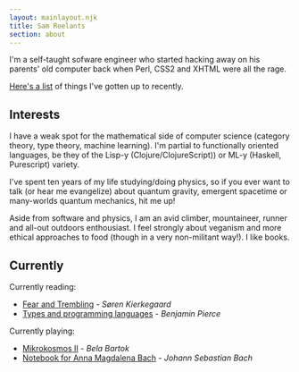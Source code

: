 ```yaml
---
layout: mainlayout.njk
title: Sam Roelants
section: about
---
```


I'm a self-taught sofware engineer who started hacking away on his parents' old
computer back when Perl, CSS2 and XHTML were all the rage.

[Here's a list](https://www.samroelants.com/projects) of things I've gotten 
up to recently.

## Interests
I have a weak spot for the mathematical side of computer science
(category theory, type theory, machine learning). 
I'm partial to functionally oriented languages, be they of the Lisp-y 
(Clojure/ClojureScript)) or ML-y (Haskell, Purescript) variety.

I've spent ten years of my life studying/doing physics, so if you ever want to talk 
(or hear me evangelize) about quantum gravity, emergent spacetime or many-worlds
quantum mechanics, hit me up!

Aside from software and physics, I am an avid climber, mountaineer, runner
and all-out outdoors enthousiast. I feel strongly about veganism and 
more ethical approaches to food (though in a very non-militant way!).
I like books. 

## Currently
Currently reading:
- [Fear and Trembling](https://www.amazon.com/Trembling-Penguin-Classics-Soren-Kierkegaard/dp/0140444491) - *Søren Kierkegaard*
- [Types and programming languages](https://www.amazon.com/Types-Programming-Languages-MIT-Press/dp/0262162091) - *Benjamin Pierce*

Currently playing:
- [Mikrokosmos II](https://www.youtube.com/watch?v=K44mcMjH2GE) - *Bela Bartok*
- [Notebook for Anna Magdalena Bach](https://www.youtube.com/watch?v=FRyE7kN0rlk) - *Johann Sebastian Bach*


<!--
<p>

  <a href="https://www.samroelants.com/projects" of things I've gotten 
  up to recently.
</p>
  <section id="interests">
    <h2>Interests</h2>
    <p>
      I have a weak spot for the mathematical side of computer science
      (category theory, type theory). I'm partial to functionally oriented 
      languages, be they of the Lisp-y (Clojure(Script)) or ML-y (Haskell,
      Purescript) variety.
    </p>
    <p>
      Aside from software, I am an avid climber, mountaineer, runner
      and all-out outdoors enthousiast. I feel strongly about veganism and 
      more ethical approaches to food (though in a very non-militant way!). 
      I like books. 
    </p>

    If I had three wishes, I would wish for:
    <ol>
      <li> Enough money to stay enrolled at my alma mater for life and spend my
        life studying.</li>
      <li> The ability to play the <a href="https://www.youtube.com/watch?v=3QH8MstNkKg" target="_blank">Chopin Ballades</a>. Currently working my way 
        through the <a href="https://www.youtube.com/watch?v=FRyE7kN0rlk">Anna-Magdalena Bach Notebook</a>. But someday...</li>
      <li>World peace, of course.</li>
    </ol>
  </section>
-->

